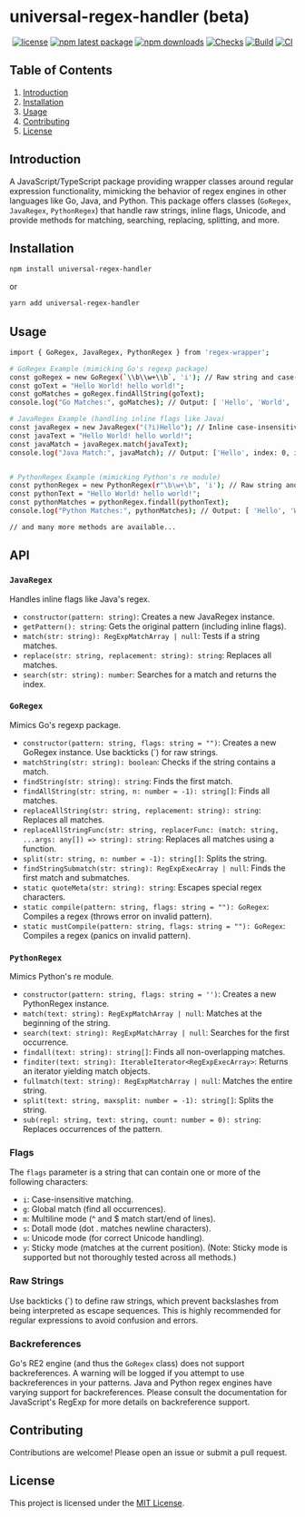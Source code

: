 # universal-regex-handler (beta)

<div align="center">

[![license](https://img.shields.io/badge/license-MIT-blue.svg)](https://github.com/tyrog07/universal-regex-handler/blob/HEAD/LICENSE)
[![npm latest package](https://img.shields.io/npm/v/universal-regex-handler/latest.svg)](https://www.npmjs.com/package/universal-regex-handler)
[![npm downloads](https://img.shields.io/npm/dm/universal-regex-handler.svg)](https://www.npmjs.com/package/universal-regex-handler)
[![Checks](https://github.com/tyrog07/universal-regex-handler/actions/workflows/test.yml/badge.svg)](https://github.com/tyrog07/universal-regex-handler/actions/workflows/test.yml)
[![Build](https://github.com/tyrog07/universal-regex-handler/actions/workflows/build.yml/badge.svg)](https://github.com/tyrog07/universal-regex-handler/actions/workflows/build.yml)
[![CI](https://github.com/tyrog07/universal-regex-handler/actions/workflows/CI.yml/badge.svg?branch=main)](https://github.com/tyrog07/universal-regex-handler/actions/workflows/CI.yml)

</div>

## Table of Contents

1. [Introduction](#introduction)
2. [Installation](#installation)
3. [Usage](#usage)
4. [Contributing](#contributing)
5. [License](#license)

## Introduction

A JavaScript/TypeScript package providing wrapper classes around regular expression functionality, mimicking the behavior of regex engines in other languages like Go, Java, and Python. This package offers classes (`GoRegex`, `JavaRegex`, `PythonRegex`) that handle raw strings, inline flags, Unicode, and provide methods for matching, searching, replacing, splitting, and more.

## Installation

```bash
npm install universal-regex-handler
```

or

```bash
yarn add universal-regex-handler
```

## Usage

```bash
import { GoRegex, JavaRegex, PythonRegex } from 'regex-wrapper';

# GoRegex Example (mimicking Go's regexp package)
const goRegex = new GoRegex(`\\b\\w+\\b`, 'i'); // Raw string and case-insensitive
const goText = "Hello World! hello world!";
const goMatches = goRegex.findAllString(goText);
console.log("Go Matches:", goMatches); // Output: [ 'Hello', 'World', 'hello', 'world' ]

# JavaRegex Example (handling inline flags like Java)
const javaRegex = new JavaRegex("(?i)Hello"); // Inline case-insensitive flag
const javaText = "Hello World! hello world!";
const javaMatch = javaRegex.match(javaText);
console.log("Java Match:", javaMatch); // Output: ['Hello', index: 0, input: 'Hello World! hello world!', groups: undefined]


# PythonRegex Example (mimicking Python's re module)
const pythonRegex = new PythonRegex(r"\b\w+\b", 'i'); // Raw string and case-insensitive
const pythonText = "Hello World! hello world!";
const pythonMatches = pythonRegex.findall(pythonText);
console.log("Python Matches:", pythonMatches); // Output: [ 'Hello', 'World', 'hello', 'world' ]

// and many more methods are available...
```

## API

### `JavaRegex`

Handles inline flags like Java's regex.

- `constructor(pattern: string)`: Creates a new JavaRegex instance.
- `getPattern(): string`: Gets the original pattern (including inline flags).
- `match(str: string): RegExpMatchArray | null`: Tests if a string matches.
- `replace(str: string, replacement: string): string`: Replaces all matches.
- `search(str: string): number`: Searches for a match and returns the index.

### `GoRegex`

Mimics Go's regexp package.

- `constructor(pattern: string, flags: string = "")`: Creates a new GoRegex instance. Use backticks (`) for raw strings.
- `matchString(str: string): boolean`: Checks if the string contains a match.
- `findString(str: string): string`: Finds the first match.
- `findAllString(str: string, n: number = -1): string[]`: Finds all matches.
- `replaceAllString(str: string, replacement: string): string`: Replaces all matches.
- `replaceAllStringFunc(str: string, replacerFunc: (match: string, ...args: any[]) => string): string`: Replaces all matches using a function.
- `split(str: string, n: number = -1): string[]`: Splits the string.
- `findStringSubmatch(str: string): RegExpExecArray | null`: Finds the first match and submatches.
- `static quoteMeta(str: string): string`: Escapes special regex characters.
- `static compile(pattern: string, flags: string = ""): GoRegex`: Compiles a regex (throws error on invalid pattern).
- `static mustCompile(pattern: string, flags: string = ""): GoRegex`: Compiles a regex (panics on invalid pattern).

### `PythonRegex`

Mimics Python's re module.

- `constructor(pattern: string, flags: string = '')`: Creates a new PythonRegex instance.
- `match(text: string): RegExpMatchArray | null`: Matches at the beginning of the string.
- `search(text: string): RegExpMatchArray | null`: Searches for the first occurrence.
- `findall(text: string): string[]`: Finds all non-overlapping matches.
- `finditer(text: string): IterableIterator<RegExpExecArray>`: Returns an iterator yielding match objects.
- `fullmatch(text: string): RegExpMatchArray | null`: Matches the entire string.
- `split(text: string, maxsplit: number = -1): string[]`: Splits the string.
- `sub(repl: string, text: string, count: number = 0): string`: Replaces occurrences of the pattern.

### Flags

The `flags` parameter is a string that can contain one or more of the following characters:

- `i`: Case-insensitive matching.
- `g`: Global match (find all occurrences).
- `m`: Multiline mode (^ and $ match start/end of lines).
- `s`: Dotall mode (dot . matches newline characters).
- `u`: Unicode mode (for correct Unicode handling).
- `y`: Sticky mode (matches at the current position). (Note: Sticky mode is supported but not thoroughly tested across all methods.)

### Raw Strings

Use backticks (`) to define raw strings, which prevent backslashes from being interpreted as escape sequences. This is highly recommended for regular expressions to avoid confusion and errors.

### Backreferences

Go's RE2 engine (and thus the `GoRegex` class) does not support backreferences. A warning will be logged if you attempt to use backreferences in your patterns. Java and Python regex engines have varying support for backreferences. Please consult the documentation for JavaScript's RegExp for more details on backreference support.

## Contributing

Contributions are welcome! Please open an issue or submit a pull request.

## License

This project is licensed under the [MIT License](LICENSE).

